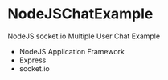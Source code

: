 # NodeJSChatExample
NodeJS socket.io Multiple User Chat Example

- NodeJS Application Framework
- Express
- socket.io
